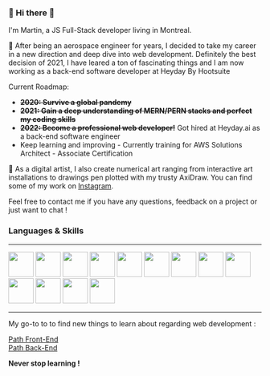 ###  👋 Hi there 👋

I'm Martin, a JS Full-Stack developer living in Montreal.

🌱 After being an aerospace engineer for years, I decided to take my career in a new direction and deep dive into web development. Definitely the best decision of 2021, I have leared a ton of fascinating things and I am now working as a back-end software developer at Heyday By Hootsuite

Current Roadmap:
- ~~**2020: Survive a global pandemy**~~
- ~~**2021: Gain a deep understanding of MERN/PERN stacks and perfect my coding skills**~~
- ~~**2022: Become a professional web developer!**~~ Got hired at Heyday.ai as a back-end software engineer
- Keep learning and improving - Currently training for AWS Solutions Architect - Associate Certification

🎨 As a digital artist, I also create numerical art ranging from interactive art installations to drawings pen plotted with my trusty AxiDraw. You can find some of my work on [Instagram](https://www.instagram.com/croc0smos/).

 Feel free to contact me if you have any questions, feedback on a project or just want to chat !
 
 ### Languages & Skills
 
 ---
 
 <div>
 <img src='https://cdn.jsdelivr.net/gh/devicons/devicon/icons/javascript/javascript-plain.svg' width="50" height="50">
 <img src='https://cdn.jsdelivr.net/gh/devicons/devicon/icons/css3/css3-original.svg' width="50" height="50">
 <img src='https://cdn.jsdelivr.net/gh/devicons/devicon/icons/html5/html5-original.svg' width="50" height="50">
 <img src='https://cdn.jsdelivr.net/gh/devicons/devicon/icons/typescript/typescript-plain.svg' width="50" height="50">
  <img src='https://cdn.jsdelivr.net/gh/devicons/devicon/icons/mongodb/mongodb-original.svg' width="50" height="50">
 <img src="https://cdn.jsdelivr.net/gh/devicons/devicon/icons/postgresql/postgresql-original.svg" width="50" height="50">
  <img src='https://cdn.jsdelivr.net/gh/devicons/devicon/icons/nodejs/nodejs-original.svg' width="50" height="50">
 <img src='https://cdn.jsdelivr.net/gh/devicons/devicon/icons/npm/npm-original-wordmark.svg' width="50" height="50"> 
 <img src='https://cdn.jsdelivr.net/gh/devicons/devicon/icons/vscode/vscode-original.svg' width="50" height="50">
  <img src='https://cdn.jsdelivr.net/gh/devicons/devicon/icons/gitlab/gitlab-original.svg' width="50" height="50">
 <img src='https://cdn.jsdelivr.net/gh/devicons/devicon/icons/react/react-original.svg' width="50" height="50">
 <img src='https://cdn.jsdelivr.net/gh/devicons/devicon/icons/express/express-original.svg' width="50" height="50">
 <img src='https://cdn.jsdelivr.net/gh/devicons/devicon/icons/git/git-original.svg' width="50" height="50">
</div>

   ---  
   
 My go-to to to find new things to learn about regarding web development :  
 
 [Path Front-End](https://roadmap.sh/frontend)  
 [Path Back-End](https://roadmap.sh/backend)
 
 **Never stop learning !**
 
 
<!--
**Maitre-Pangolin/maitre-pangolin** is a ✨ _special_ ✨ repository because its `README.md` (this file) appears on your GitHub profile.

Here are some ideas to get you started:

- 🔭 I’m currently working on ...
- 🌱 I’m currently learning ...
- 👯 I’m looking to collaborate on ...
- 🤔 I’m looking for help with ...
- 💬 Ask me about ...
- 📫 How to reach me: ...
- 😄 Pronouns: ...
- ⚡ Fun fact: ...
-->

